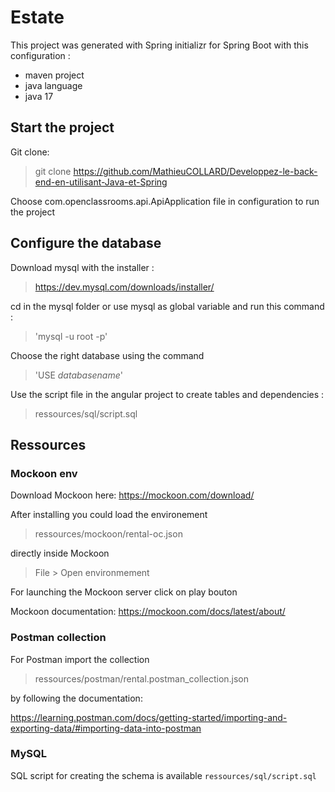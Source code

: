 # Estate

This project was generated with Spring initializr for Spring Boot with this configuration : 
- maven project
- java language
- java 17

## Start the project

Git clone:

> git clone https://github.com/MathieuCOLLARD/Developpez-le-back-end-en-utilisant-Java-et-Spring

Choose com.openclassrooms.api.ApiApplication file in configuration to run the project

## Configure the database 

Download mysql with the installer :

> https://dev.mysql.com/downloads/installer/

cd in the mysql folder or use mysql as global variable and run this command :

> 'mysql -u root -p'

Choose the right database using the command

> 'USE _databasename_'

Use the script file in the angular project to create tables and dependencies :

> ressources/sql/script.sql


## Ressources

### Mockoon env

Download Mockoon here: https://mockoon.com/download/

After installing you could load the environement

> ressources/mockoon/rental-oc.json

directly inside Mockoon 

> File > Open environmement

For launching the Mockoon server click on play bouton

Mockoon documentation: https://mockoon.com/docs/latest/about/

### Postman collection

For Postman import the collection

> ressources/postman/rental.postman_collection.json 

by following the documentation: 

https://learning.postman.com/docs/getting-started/importing-and-exporting-data/#importing-data-into-postman


### MySQL

SQL script for creating the schema is available `ressources/sql/script.sql`
